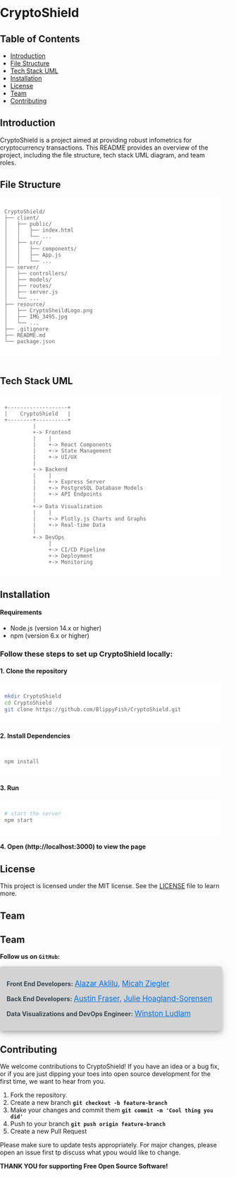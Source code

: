 <!-- ![CryptoShield Logo](resource/IMG_3495.jpg) -->

<style>
  body {
    margin: 0;
    padding: 0;
  }

  .background-image {
    background-image: url('resource/CryptoSheildLogo.png');
    opacity: 0.3;
    position: fixed;
    top: 0;
    left: 0;
    width: 100%;
    height: 100%;
    z-index: -1;
    background-size: cover;
    background-repeat: no-repeat;
    background-position: top center;
  }

  .content-box {
    background-color: rgba(255, 255, 255, 0.8);
    padding: 10px;
    border-radius: 5px;
    opacity: 0.7;
  }
</style>

<div class="background-image"></div>

# CryptoShield

## Table of Contents

- [Introduction](#introduction)
- [File Structure](#file-structure)
- [Tech Stack UML](#tech-stack)
- [Installation](#installation)
- [License](#license)
- [Team](#team)
- [Contributing](#contributing)

## Introduction

CryptoShield is a project aimed at providing robust infometrics for cryptocurrency transactions. This README provides an overview of the project, including the file structure, tech stack UML diagram, and team roles.

## File Structure

<div class="content-box">

```plaintext
CryptoShield/
├── client/
│   ├── public/
│   │   ├── index.html
│   │   └── ...
│   ├── src/
│   │   ├── components/
│   │   ├── App.js
│   │   └── ...
├── server/
│   ├── controllers/
│   ├── models/
│   ├── routes/
│   ├── server.js
│   └── ...
├── resource/
│   ├── CryptoSheildLogo.png
│   ├── IMG_3495.jpg
│   └── ...
├── .gitignore
├── README.md
└── package.json
```
</div>

<br>

## Tech Stack UML
<div class="content-box">

```plaintext
+-------------------+
|    CryptoShield   |
+--------+----------+
         |
         +-> Frontend
         |    |
         |    +-> React Components
         |    +-> State Management
         |    +-> UI/UX
         |
         +-> Backend
         |    |
         |    +-> Express Server
         |    +-> PostgreSQL Database Models
         |    +-> API Endpoints
         |
         +-> Data Visualization
         |    |
         |    +-> Plotly.js Charts and Graphs
         |    +-> Real-time Data
         |
         +-> DevOps
              |
              +-> CI/CD Pipeline
              +-> Deployment
              +-> Monitoring
```
</div>


## Installation

#### Requirements
- Node.js (version 14.x or higher)
- npm (version 6.x or higher)

### **Follow these steps to set up CryptoShield locally:**
#### 1. Clone the repository

<div class="content-box">

```bash
mkdir CryptoShield
cd CryptoShield
git clone https://github.com/BlippyFish/CryptoShield.git
```
</div>

#### 2. Install Dependencies

<div class="content-box">

```bash
npm install
```
</div>

#### 3. Run
<div class="content-box">

```bash
# start the server
npm start
```
</div>

#### 4. Open (http://localhost:3000) to view the page

## License 
This project is licensed under the MIT license. See the [LICENSE](LICENSE.md) file to learn more.

## Team

## Team

**Follow us on `GitHub`:**
<div style="background-color: #d3d3d3; padding: 15px; border-radius: 5px; box-shadow: 0 4px 8px rgba(0, 0, 0, 0.2), 0 6px 20px rgba(0, 0, 0, 0.19);">
  <p><strong style="color: #36454F;">Front End Developers:</strong> <span style="font-size: 1.2em; color: #0073e6;"><a href="https://github.com/alazaraklilu" style="color: #0073e6;">Alazar Aklilu</a>, <a href="https://github.com/MZiegler96" style="color: #0073e6;">Micah Ziegler</a></span></p>
  <p><strong style="color: #36454F;">Back End Developers:</strong> <span style="font-size: 1.2em; color: #0073e6;"><a href="https://github.com/austinbfraser" style="color: #0073e6;">Austin Fraser</a>, <a href="https://github.com/JulieHoaglandSorensen" style="color: #0073e6;">Julie Hoagland-Sorensen</a></span></p>
  <p><strong style="color: #36454F;">Data Visualizations and DevOps Engineer:</strong> <span style="font-size: 1.2em; color: #0073e6;"><a href="https://github.com/winjolu" style="color: #0073e6;">Winston Ludlam</a></span></p>
</div>



## Contributing
We welcome contributions to CryptoShield! If you have an idea or a bug fix, or if you are just dipping your toes into open source development for the first time, we want to hear from you.

1. Fork the repository.
2. Create a new branch **`git checkout -b feature-branch`**
3. Make your changes and commit them **`git commit -m 'Cool thing you did'`**
4. Push to your branch **`git push origin feature-branch`**
5. Create a new Pull Request

Please make sure to update tests appropriately. For major changes, please open an issue first tp discuss what ypou would like to change.

**THANK YOU for supporting Free Open Source Software!** 